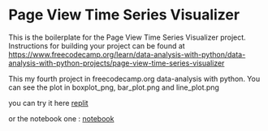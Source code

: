 # Page View Time Series Visualizer

This is the boilerplate for the Page View Time Series Visualizer project. Instructions for building your project can be found at https://www.freecodecamp.org/learn/data-analysis-with-python/data-analysis-with-python-projects/page-view-time-series-visualizer


This my fourth project in freecodecamp.org data-analysis with python. You can see the plot in boxplot_png, bar_plot.png and line_plot.png

you can try it here [replit](https://replit.com/@riefkyanova/fcc-page-view-time-series-visualizer)

or the notebook one : [notebook](https://colab.research.google.com/drive/1b0qaaiTfXl0kGHECwLGgFp5wY_oJH-oR?usp=sharing)
